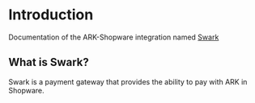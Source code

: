 # Introduction

Documentation of the ARK-Shopware integration named [Swark](https://github.com/reConNico/swark)

## What is Swark?

Swark is a payment gateway that provides the ability to pay with ARK in Shopware.